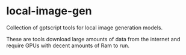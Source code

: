 # local-image-gen

Collection of gptscript tools for local image generation models.

These are tools download large amounts of data from the internet and require GPUs with decent amounts of Ram to run.
